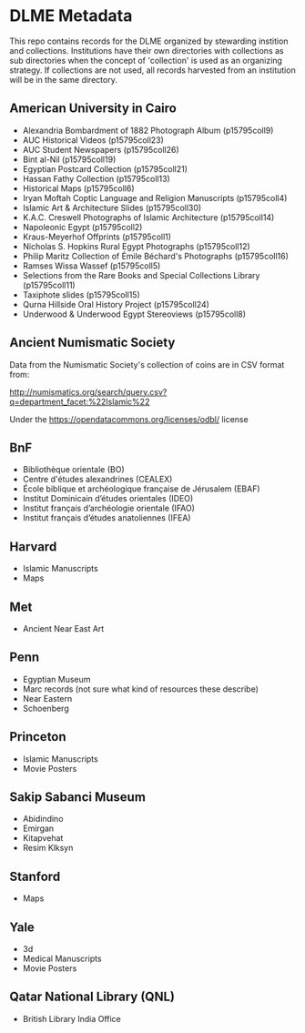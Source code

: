# DLME Metadata

This repo contains records for the DLME organized by stewarding instition and collections. Institutions have their own directories with collections as sub directories when the concept of 'collection' is used as an organizing strategy. If collections are not used, all records harvested from an institution will be in the same directory.

## American University in Cairo

* Alexandria Bombardment of 1882 Photograph Album (p15795coll9)
* AUC Historical Videos (p15795coll23)
* AUC Student Newspapers (p15795coll26)
* Bint al-Nil (p15795coll19)
* Egyptian Postcard Collection (p15795coll21)
* Hassan Fathy Collection (p15795coll13)
* Historical Maps (p15795coll6)
* Iryan Moftah Coptic Language and Religion Manuscripts (p15795coll4)
* Islamic Art & Architecture Slides (p15795coll30)
* K.A.C. Creswell Photographs of Islamic Architecture (p15795coll14)
* Napoleonic Egypt (p15795coll2)
* Kraus-Meyerhof Offprints (p15795coll1)
* Nicholas S. Hopkins Rural Egypt Photographs (p15795coll12)
* Philip Maritz Collection of Émile Béchard's Photographs (p15795coll16)
* Ramses Wissa Wassef (p15795coll5)
* Selections from the Rare Books and Special Collections Library (p15795coll11)
* Taxiphote slides (p15795coll15)
* Qurna Hillside Oral History Project (p15795coll24)
* Underwood & Underwood Egypt Stereoviews (p15795coll8)

## Ancient Numismatic Society

Data from the Numismatic Society's collection of coins are in CSV format from:

http://numismatics.org/search/query.csv?q=department_facet:%22Islamic%22

Under the https://opendatacommons.org/licenses/odbl/ license

## BnF

* Bibliothèque orientale (BO)
* Centre d'études alexandrines (CEALEX)
* École biblique et archéologique française de Jérusalem (EBAF)
* Institut Dominicain d’études orientales (IDEO)
* Institut français d’archéologie orientale (IFAO)
* Institut français d’études anatoliennes (IFEA)

## Harvard

* Islamic Manuscripts
* Maps

## Met

* Ancient Near East Art

## Penn

* Egyptian Museum
* Marc records (not sure what kind of resources these describe)
* Near Eastern
* Schoenberg

## Princeton

* Islamic Manuscripts
* Movie Posters

## Sakip Sabanci Museum

* Abidindino
* Emirgan
* Kitapvehat
* Resim Klksyn

## Stanford

* Maps

## Yale

* 3d
* Medical Manuscripts
* Movie Posters

## Qatar National Library (QNL)

* British Library India Office

